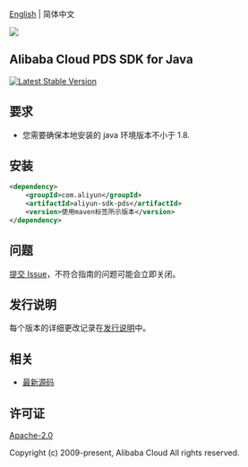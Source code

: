 [English](README.md) | 简体中文

![](https://aliyunsdk-pages.alicdn.com/icons/AlibabaCloud.svg)

## Alibaba Cloud PDS SDK for Java
[![Latest Stable Version](https://img.shields.io/maven-central/v/com.aliyun/aliyun-sdk-pds.svg?label=Maven%20Central)](https://search.maven.org/search?q=g:%22com.aliyun%22%20AND%20a:%22aliyun-sdk-pds%22)

## 要求
- 您需要确保本地安装的 java 环境版本不小于 1.8.

## 安装

```xml
<dependency>
    <groupId>com.aliyun</groupId>
    <artifactId>aliyun-sdk-pds</artifactId>
    <version>使用maven标签所示版本</version>
</dependency>
```

## 问题
[提交 Issue](https://github.com/aliyun/alibabacloud-pds-sdk/issues/new)，不符合指南的问题可能会立即关闭。

## 发行说明
每个版本的详细更改记录在[发行说明](./ChangeLog.txt)中。

## 相关
* [最新源码](https://github.com/aliyun/alibabacloud-pds-sdk/tree/master/ccppath-sdk/go)

## 许可证
[Apache-2.0](http://www.apache.org/licenses/LICENSE-2.0)

Copyright (c) 2009-present, Alibaba Cloud All rights reserved.


